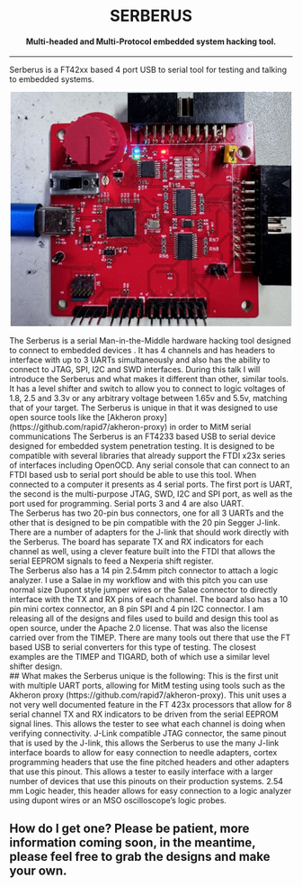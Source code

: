 <h1 align="center">
  <br>
    <a>SERBERUS</a>
</h1>

<h4 align="center">Multi-headed and Multi-Protocol embedded system hacking tool.</h4>

---

Serberus is a FT42xx based 4 port USB to serial tool for testing and talking to embedded systems.

<p align="center">
  <img alt="Serberus Board" title="Serberus Board" width="500px" src="Serberus_Proto.jpeg">
  <br>
</p>
The Serberus is a serial Man-in-the-Middle hardware hacking tool designed to connect to embedded devices . It has 4 channels and has headers to interface with up to 3 UARTs simultaneously and also has the ability to connect to JTAG, SPI, I2C and SWD interfaces. During this talk I will introduce the Serberus and what makes it different than other, similar tools.  It has a level shifter and switch  to allow you to connect to logic voltages of 1.8, 2.5 and 3.3v or any arbitrary voltage between 1.65v and 5.5v, matching that of your target. The Serberus is unique in that it was designed to use open source tools like the [Akheron proxy](https://github.com/rapid7/akheron-proxy) in order to MitM serial communications
The Serberus is an FT4233 based USB to serial device designed for embedded system penetration testing. It is designed to be compatible with several libraries that already support the FTDI x23x series of interfaces including OpenOCD. Any serial console that can connect to an FTDI based usb to serial port should be able to use this tool. When connected to a computer it presents as 4 serial ports. The first port is UART, the second is the multi-purpose JTAG, SWD, I2C and SPI port, as well as the port used for programming. Serial ports 3 and 4 are also UART.
<br>
The Serberus has two 20-pin bus connectors, one for all 3 UARTs and the other that is designed to be pin compatible with the 20 pin Segger J-link. There are a number of adapters for the J-link that should work directly with the Serberus. The board has separate TX and RX indicators for each channel as well, using a clever feature built into the FTDI that allows the serial EEPROM signals to feed a Nexperia shift register. 
<br>
The Serberus also has a 14 pin 2.54mm pitch connector to attach a logic analyzer. I use a Salae in my workflow and with this pitch you can use normal size Dupont style jumper wires or the Salae connector to directly interface with the TX and RX pins of each channel. The board also has a 10 pin mini cortex connector, an 8 pin SPI and 4 pin I2C connector.
I am releasing all of the designs and files used to build and design this tool as open source, under the Apache 2.0 license. That was also the license carried over from the TIMEP. 
There are many tools out there that use the FT based USB to serial converters for this type of testing. The closest examples are the TIMEP and TIGARD, both of which use a similar level shifter design. 
<br>
## What makes the Serberus unique is the following:
This is the first unit with multiple UART ports, allowing for MitM testing using tools such as the Akheron proxy (https://github.com/rapid7/akheron-proxy).
This unit uses a not very well documented feature in the FT 423x processors that allow for 8 serial channel TX and RX indicators to be driven from the serial EEPROM signal lines. This allows the tester to see what each channel is doing when verifying connectivity.
J-Link compatible JTAG connector, the same pinout that is used by the J-link, this allows the Serberus to use the many J-link interface boards to allow for easy connection to needle adapters, cortex programming headers that use the fine pitched headers and other adapters that use this pinout. This allows a tester to easily interface with a larger number of devices that use this pinouts on their production systems.
2.54 mm Logic header, this header allows for easy connection to a logic analyzer using dupont wires or an MSO oscilloscope’s logic probes. 

## How do I get one? Please be patient, more information coming soon, in the meantime, please feel free to grab the designs and make your own.

